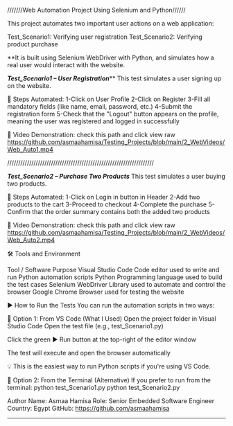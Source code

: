
///////Web Automation Project Using Selenium and Python//////


This project automates two important user actions on a web application:

Test_Scenario1: Verifying user registration
Test_Scenario2: Verifying product purchase

**It is built using Selenium WebDriver with Python, and simulates how a real user would interact with the website.

*******Test_Scenario1 – User Registration*********
This test simulates a user signing up on the website.

🔹 Steps Automated:
1-Click on User Profile
2-Click on Register
3-Fill all mandatory fields (like name, email, password, etc.)
4-Submit the registration form
5-Check that the "Logout" button appears on the profile, meaning the user was registered and logged in successfully

🎥 Video Demonstration:
check this path and click view raw
https://github.com/asmaahamisa/Testing_Projects/blob/main/2_WebVideos/Web_Auto1.mp4

///////////////////////////////////////////////////////////////////

*********Test_Scenario2 – Purchase Two Products*********
This test simulates a user buying two products.

🔹 Steps Automated:
1-Click on Login in button in Header
2-Add two products to the cart
3-Proceed to checkout
4-Complete the purchase
5-Confirm that the order summary contains both the added two products

🎥 Video Demonstration:
check this path and click view raw
https://github.com/asmaahamisa/Testing_Projects/blob/main/2_WebVideos/Web_Auto2.mp4

🛠 Tools and Environment

Tool / Software	Purpose
Visual Studio Code	Code editor used to write and run Python automation scripts
Python	Programming language used to build the test cases
Selenium WebDriver	Library used to automate and control the browser
Google Chrome	Browser used for testing the website

▶️ How to Run the Tests
You can run the automation scripts in two ways:

🔹 Option 1: From VS Code (What I Used)
Open the project folder in Visual Studio Code
Open the test file (e.g., test_Scenario1.py)

Click the green ▶ Run button at the top-right of the editor window

The test will execute and open the browser automatically

💡 This is the easiest way to run Python scripts if you're using VS Code.

🔹 Option 2: From the Terminal (Alternative)
If you prefer to run from the terminal:
python test_Scenario1.py
python test_Scenario2.py

Author
Name: Asmaa Hamisa
Role: Senior Embedded Software Engineer
Country: Egypt
GitHub: https://github.com/asmaahamisa

**********************************************************************

